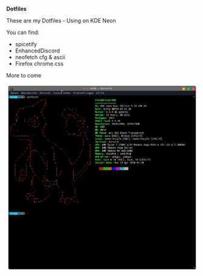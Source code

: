 **Dotfiles**

These are my Dotfiles - Using on KDE Neon

You can find:

- spicetify
- EnhancedDiscord
- neofetch cfg & ascii
- Firefox chrome.css

More to come

![neofetch](https://raw.githubusercontent.com/ninjasan420/Dotfiles/master/neofetch.png)
